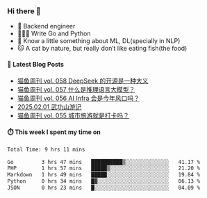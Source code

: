 ### Hi there 👋

- 🔧 Backend engineer
- 👨🏻‍💻 Write Go and Python
- 🔭 Know a little something about ML, DL(specially in NLP)
- 🐱 A cat by nature, but really don’t like eating fish(the food)

#### 📖 Latest Blog Posts
<!-- BLOG-POST-LIST:START -->
- [猫鱼周刊 vol. 058 DeepSeek 的开源是一种大义](https://ameow.xyz/archives/weekly-058)
- [猫鱼周刊 vol. 057 什么是推理语言大模型？](https://ameow.xyz/archives/weekly-057)
- [猫鱼周刊 vol. 056 AI Infra 会是今年风口吗？](https://ameow.xyz/archives/weekly-056)
- [2025.02.01 武功山游记](https://ameow.xyz/archives/2025-02-01-wugong-mountain)
- [猫鱼周刊 vol. 055 城市旅游就是打卡吗？](https://ameow.xyz/archives/weekly-055)
<!-- BLOG-POST-LIST:END -->

#### ⏱️ This week I spent my time on
<!--START_SECTION:waka-->

```txt
Total Time: 9 hrs 11 mins

Go         3 hrs 47 mins   ██████████▒░░░░░░░░░░░░░░   41.17 %
PHP        1 hrs 57 mins   █████▒░░░░░░░░░░░░░░░░░░░   21.20 %
Markdown   1 hrs 49 mins   █████░░░░░░░░░░░░░░░░░░░░   19.84 %
Python     0 hrs 34 mins   █▓░░░░░░░░░░░░░░░░░░░░░░░   06.13 %
JSON       0 hrs 23 mins   █░░░░░░░░░░░░░░░░░░░░░░░░   04.09 %
```

<!--END_SECTION:waka-->

<!--
**LeslieLeung/LeslieLeung** is a ✨ _special_ ✨ repository because its `README.md` (this file) appears on your GitHub profile.

Here are some ideas to get you started:

- 🔭 I’m currently working on ...
- 🌱 I’m currently learning ...
- 👯 I’m looking to collaborate on ...
- 🤔 I’m looking for help with ...
- 💬 Ask me about ...
- 📫 How to reach me: ...
- 😄 Pronouns: ...
- ⚡ Fun fact: ...
-->
